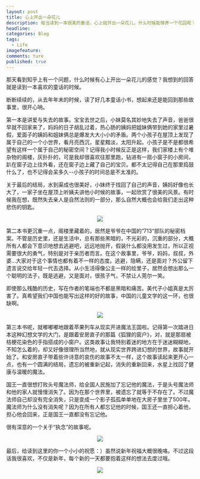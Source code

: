 ```yaml
---
layout: post  
title: 心上开出一朵花儿  
description: 每当读到一本很美的童话，心上就开出一朵花儿，什么时候能够养一个花园呢？     
headline: 
categories: Blog  
tags: 
  - Life  
imagefeature:  
comments: ture  
published: true  
---
```

那天看到知乎上有一个问题，什么时候有心上开出一朵花儿的感觉？我想到的回答就是读到一本喜欢的童话的时候。

断断续续的，从去年年末的时候，读了好几本童话小书，想起来还是能回到那些故事里，很开心呐。

第一本是讲爱与失去的故事。宝宝去世之后，小妹莫名其妙地失去了声音，爸爸很早就不回家来了，妈妈的日子胡乱过着，热心肠的姨妈把姐妹俩带到她的家里过暑假，爱面子的姨妈和姐妹俩总是爆发大大小小的矛盾。两个小孩子在屋顶上发现了属于自己的一个小世界，看月亮西沉，星星黯淡，太阳升起。小孩子是不是都很希望有这样一个属于自己的秘密空间？记得我小时候反正是这样，我们家楼上有个堆杂物的阁楼，灰扑扑的，可是我却很喜欢往那里跑，钻进有一扇小窗子的小房间，趴在窗子边上往外看，还在窗子边上藏了自己的宝贝。都不太记得自己在那里捣鼓什么了，也不记得会呆多久--小孩子的时间总是不太准的。

关于最后的结局，水到渠成也很美好，小妹终于找回了自己的声音，姨妈好像也长大了，一家子坐在屋顶上听姨夫讲他小时候的故事，一起欣赏了很美的风景。有时候我在想，既然失去亲人是自然法则的一部分，那么自然大概也会给我们走出这种悲伤的钥匙。


<center>
<img src="http://i1045.photobucket.com/albums/b457/Leah_li/Blog/Screen%20Shot%202016-01-05%20at%205.00.23%20PM_zps7tuxsulj.png">
</center>

第二本书更沉重一点，阁楼里藏着的，居然是爷爷在中国的”713“部队的秘密档案。不管是历史里，还是生活中，总有那些黑暗的，不光彩的，沉重的部分，大概所有人都会下意识地想去逃避吧，远远地抛开，假装什么都没用发生过，所以正视需要很大的勇气，特别是对于亲历者而言。在这个故事里，爷爷，妈妈，叔叔，外婆...大家对于这个事情也都有着不一样的态度。逃避，隐瞒，还是面对？外公留下遗言说交给年轻一代去选择。从小生活得像公主一样的绘里子，居然会想出那么一个聪明的法子，既是逃避，又是面对，很孩子气，不禁让人莞尔一笑。

即使那么残酷的历史，写在作者的笔端也不都是黑暗和痛苦。美代子小姐真是太厉害了。真希望我们中国也能写出这样的好的故事，中国的儿童文学的这一环，也很缺啊。

<center>
<img src="http://i1045.photobucket.com/albums/b457/Leah_li/Screen%20Shot%202016-01-05%20at%207.33.54%20PM_zpskshehoak.png">
</center>

第三本书呢，就嘟嘟嘟地跟着苹果列车从现实开进魔法王国啦。记得第一次踏进日本这种幻想文学的大门，是跟着安房直子的那篇《狐狸的窗户》，对，就是那扇被桔梗花染色的手指搭成的小窗户。这类故事让我特别着迷的地方在于迷迷糊糊地，不知怎么着的，却又好像很理所当然地，就从现实世界跨进幻想的世界，故事就开始了。和安房直子带着些许诗意的哀伤的故事不太一样，这个故事读起来更开心一点，也有一个圆满的结局，遗忘的被重新记起，消失的重新回来，水星上找回了健康与温暖的魔法。

国王一直很想打败头号魔法师，给全国人民施加了忘记他的魔法，于是头号魔法师和他的家人就慢慢消失了。因为在那个世界里，被遗忘了就等于不存在了。不过魔法师自己却没有完全消失，只是变成一个影子孤孤单单地在大房子里坐了500年。魔法师为什么没有消失呢？因为在所有人都忘记他的时候，国王还一直担心着他，担心他会回来，正是国王一直都没有忘记他。

很有深意的一个关于“执念”的故事呢。

<center>
<img src="http://i1045.photobucket.com/albums/b457/Leah_li/Blog/Screen%20Shot%202016-01-05%20at%207.59.45%20PM_zpsznyhv6p0.png">
</center>

最后，给读到这里的你一个小小的祝愿：）虽然说新年祝福大概很晚咯。不过这段话我很喜欢，不仅是新年，每个新的一天都要抱着这样的想法去度过哦。

<center>
<img src="http://i1045.photobucket.com/albums/b457/Leah_li/Screen%20Shot%202016-01-02%20at%205.00.09%20PM_zpsi6fytiik.png">
<center>

